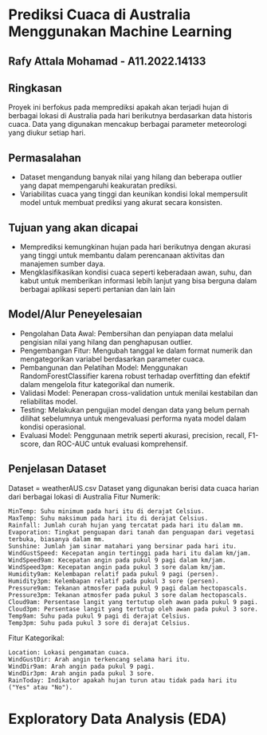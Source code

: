 # Prediksi Cuaca di Australia Menggunakan Machine Learning
## Rafy Attala Mohamad - A11.2022.14133

## Ringkasan
Proyek ini berfokus pada memprediksi apakah akan terjadi hujan di berbagai lokasi di Australia pada hari berikutnya berdasarkan data historis cuaca. Data yang digunakan mencakup berbagai parameter meteorologi yang diukur setiap hari.

## Permasalahan
- Dataset mengandung banyak nilai yang hilang dan beberapa outlier yang dapat mempengaruhi keakuratan prediksi.
- Variabilitas cuaca yang tinggi dan keunikan kondisi lokal mempersulit model untuk membuat prediksi yang akurat secara konsisten.

## Tujuan yang akan dicapai
- Memprediksi kemungkinan hujan pada hari berikutnya dengan akurasi yang tinggi untuk membantu dalam perencanaan aktivitas dan manajemen sumber daya.
- Mengklasifikasikan kondisi cuaca seperti keberadaan awan, suhu, dan kabut untuk memberikan informasi lebih lanjut yang bisa berguna dalam berbagai aplikasi seperti pertanian dan lain lain

## Model/Alur Peneyelesaian
- Pengolahan Data Awal: Pembersihan dan penyiapan data melalui pengisian nilai yang hilang dan penghapusan outlier.
- Pengembangan Fitur: Mengubah tanggal ke dalam format numerik dan mengategorikan variabel berdasarkan parameter cuaca.
- Pembangunan dan Pelatihan Model: Menggunakan RandomForestClassifier karena robust terhadap overfitting dan efektif dalam mengelola fitur kategorikal dan numerik.
- Validasi Model: Penerapan cross-validation untuk menilai kestabilan dan reliabilitas model.
- Testing: Melakukan pengujian model dengan data yang belum pernah dilihat sebelumnya untuk mengevaluasi performa nyata model dalam kondisi operasional.
- Evaluasi Model: Penggunaan metrik seperti akurasi, precision, recall, F1-score, dan ROC-AUC untuk evaluasi komprehensif.

## Penjelasan Dataset
Dataset = weatherAUS.csv
Dataset yang digunakan berisi data cuaca harian dari berbagai lokasi di Australia
Fitur Numerik:

    MinTemp: Suhu minimum pada hari itu di derajat Celsius.
    MaxTemp: Suhu maksimum pada hari itu di derajat Celsius.
    Rainfall: Jumlah curah hujan yang tercatat pada hari itu dalam mm.
    Evaporation: Tingkat penguapan dari tanah dan penguapan dari vegetasi terbuka, biasanya dalam mm.
    Sunshine: Jumlah jam sinar matahari yang bersinar pada hari itu.
    WindGustSpeed: Kecepatan angin tertinggi pada hari itu dalam km/jam.
    WindSpeed9am: Kecepatan angin pada pukul 9 pagi dalam km/jam.
    WindSpeed3pm: Kecepatan angin pada pukul 3 sore dalam km/jam.
    Humidity9am: Kelembapan relatif pada pukul 9 pagi (persen).
    Humidity3pm: Kelembapan relatif pada pukul 3 sore (persen).
    Pressure9am: Tekanan atmosfer pada pukul 9 pagi dalam hectopascals.
    Pressure3pm: Tekanan atmosfer pada pukul 3 sore dalam hectopascals.
    Cloud9am: Persentase langit yang tertutup oleh awan pada pukul 9 pagi.
    Cloud3pm: Persentase langit yang tertutup oleh awan pada pukul 3 sore.
    Temp9am: Suhu pada pukul 9 pagi di derajat Celsius.
    Temp3pm: Suhu pada pukul 3 sore di derajat Celsius.

Fitur Kategorikal:

    Location: Lokasi pengamatan cuaca.
    WindGustDir: Arah angin terkencang selama hari itu.
    WindDir9am: Arah angin pada pukul 9 pagi.
    WindDir3pm: Arah angin pada pukul 3 sore.
    RainToday: Indikator apakah hujan turun atau tidak pada hari itu ("Yes" atau "No").

# Exploratory Data Analysis (EDA)
